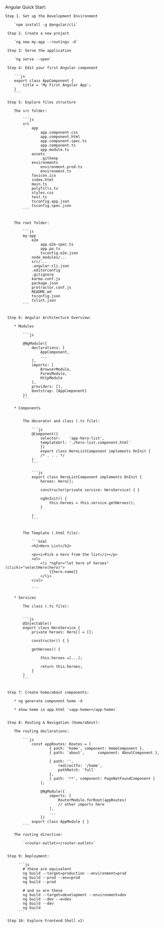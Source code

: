 Angular Quick Start:

	Step 1. Set up the Development Environment
		
		`npm install -g @angular/cli`
	
	 Step 2. Create a new project
		
		`ng new my-app --routings -d`

	 Step 3: Serve the application

		`ng serve --open`

	 Step 4: Edit your first Angular component

        ```js
		export class AppComponent {
  			title = 'My First Angular App';
		}
        ```

	 Step 5: Explore files structure

        The src folder:

            ```js
            src
                app
                    app.component.css
                    app.component.html
                    app.component.spec.ts
                    app.component.ts
                    app.module.ts
                assets
                    .gitkeep
                environments
                    environment.prod.ts
                    environment.ts
                favicon.ico
                index.html
                main.ts
                polyfills.ts
                styles.css
                test.ts
                tsconfig.app.json
                tsconfig.spec.json
            ```


        The root folder:

            ```js
            my-app
                e2e
                    app.e2e-spec.ts
                    app.po.ts
                    tsconfig.e2e.json
                node_modules/...
                src/...
                .angular-cli.json
                .editorconfig
                .gitignore
                karma.conf.js
                package.json
                protractor.conf.js
                README.md
                tsconfig.json
                tslint.json                        
            ```


	 Step 6: Angular Architecture Overview:

        * Modules      

            ```js

            @NgModule({
                declarations: [
                    AppComponent,
                    ...
                ],
                imports: [
                    BrowserModule,
                    FormsModule,
                    HttpModule
                ],
                providers: [],
                bootstrap: [AppComponent]
            })
            ```

        * Components 


            The decorator and class (.ts file):

                ```js
                @Component({
                    selector:    'app-hero-list',
                    templateUrl: './hero-list.component.html'
                    })
                    export class HeroListComponent implements OnInit {
                    /* . . . */
                }
                ```

                ```js
                export class HeroListComponent implements OnInit {
                    heroes: Hero[];

                    constructor(private service: HeroService) { }

                    ngOnInit() {
                        this.heroes = this.service.getHeroes();
                    }

                }
                ```


            The Template (.html file):  

                ```html
                <h2>Hero List</h2>

                <p><i>Pick a hero from the list</i></p>
                <ul>
                    <li *ngFor="let hero of heroes" (click)="selectHero(hero)">
                        {{hero.name}}
                    </li>
                </ul>

                ```

        * Services

            The class (.ts file):  


            ```js
            @Injectable()
            export class HeroService {
                private heroes: Hero[] = [];

                constructor() { }

                getHeroes() {

                    this.heroes =[...];

                    return this.heroes;
                }
            }
            ```


	 Step 7: Create home/about components:

        * ng generate component home -d     

        * show home in app.html `<app-home></app-home>`


	 Step 8: Routing & Navigation (home/about):

        The routing declarations:

            ```js
                const appRoutes: Routes = [
                        { path: 'home', component: HomeComponent },
                        { path: 'about',      component: AboutComponent },

                        { path: '',
                            redirectTo: '/home',
                            pathMatch: 'full'
                        },
                        { path: '**', component: PageNotFoundComponent }
                    ];

                    @NgModule({
                        imports: [
                            RouterModule.forRoot(appRoutes)
                            // other imports here
                        ],
                        ...
                    })
                export class AppModule { }
            ```

        The routing directive:

            `<router-outlet></router-outlet>`

	 
     Step 9: Deployment:   

          ```js
            # these are equivalent
            ng build --target=production --environment=prod
            ng build --prod --env=prod
            ng build --prod

            # and so are these
            ng build --target=development --environment=dev
            ng build --dev --e=dev
            ng build --dev
            ng build
          ```

     Step 10: Explore Frontend Shell v2:            